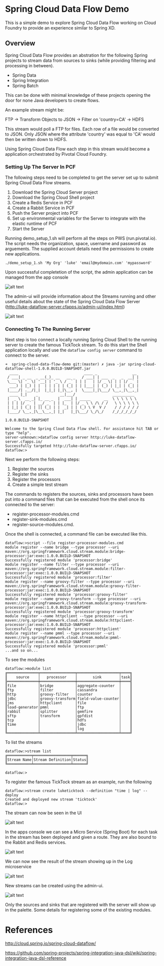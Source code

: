 # Spring Cloud Data Flow Demo

This is a simple demo to explore Spring Cloud Data Flow working on Cloud Foundry to provide an experience similar to Spring XD.

## Overview

Spring Cloud Data Flow provides an abstration for the following Spring projects to stream data from sources to sinks (while providing filtering and processing in between).

- Spring Data
- Spring Integration
- Spring Batch

This can be done with minimal knowledge of these projects opening the door for none Java developers to create flows.

An example stream might be:

FTP -> Transform Objects to JSON -> Filter on 'country=CA' -> HDFS

This stream would poll a FTP for files. Each row of a file would be converted to JSON. Only JSON where the attribute 'country' was equal to 'CA' would then be written down to HDFS.

Using Spring Cloud Data Flow each step in this stream would become a application orchestrated by Pivotal Cloud Foundry.

### Setting Up The Server In PCF

The following steps need to be completed to get the server set up to submit Spring Cloud Data Flow streams.

1. Download the Spring Cloud Server project
2. Download the Spring Cloud Shell project
3. Create a Redis Service in PCF
4. Create a Rabbit Service in PCF
5. Push the Server project into PCF
6. Set up environmental variables for the Server to integrate with the elastic runtime of PCF
7. Start the Server

Running demo_setup_1.sh will perform all the steps on PWS (run.pivotal.io). The script needs the organization, space, username and password as arguements. The supplied account details need the permissions to create new applications.

```shell
./demo_setup_1.sh 'My Org' 'luke' 'email@mydomain.com' 'mypassword'
```
Upon successful completetion of the script, the admin application can be managed from the app console

![alt text](images/app-console.png "PCF App Console")

The admin-ui will provide information about the Streams running and other useful details about the state of the Spring Cloud Data Flow Server (http://luke-dataflow-server.cfapps.io/admin-ui/index.html)

![alt text](images/pcf-admin-ui.png "PCF Admin UI")

### Connecting To The Running Server

Next step is too connect a locally running Spring Cloud Shell to the running server to create the famous TickTock stream. To do this start the Shell application locally and use the `dataflow config server` command to connect to the server.

```shell
➜  spring-cloud-data-flow-demo git:(master) ✗ java -jar spring-cloud-dataflow-shell-1.0.0.BUILD-SNAPSHOT.jar
  ____                              ____ _                __
 / ___| _ __  _ __(_)_ __   __ _   / ___| | ___  _   _  __| |
 \___ \| '_ \| '__| | '_ \ / _` | | |   | |/ _ \| | | |/ _` |
  ___) | |_) | |  | | | | | (_| | | |___| | (_) | |_| | (_| |
 |____/| .__/|_|  |_|_| |_|\__, |  \____|_|\___/ \__,_|\__,_|
  ____ |_|    _          __|___/                 __________
 |  _ \  __ _| |_ __ _  |  ___| | _____      __  \ \ \ \ \ \
 | | | |/ _` | __/ _` | | |_  | |/ _ \ \ /\ / /   \ \ \ \ \ \
 | |_| | (_| | || (_| | |  _| | | (_) \ V  V /    / / / / / /
 |____/ \__,_|\__\__,_| |_|   |_|\___/ \_/\_/    /_/_/_/_/_/

1.0.0.BUILD-SNAPSHOT

Welcome to the Spring Cloud Data Flow shell. For assistance hit TAB or type "help".
server-unknown:>dataflow config server http://luke-dataflow-server.cfapps.io/
Successfully targeted http://luke-dataflow-server.cfapps.io/
dataflow:>

```

Next we perform the following steps:

1. Register the sources
2. Register the sinks
3. Register the processors
3. Create a simple test stream

The commands to registers the sources, sinks and processors have been put into a command files that can be executed from the shell once its connected to the server:
- register-processor-modules.cmd
- register-sink-modules.cmd
- register-source-modules.cmd.

Once the shell is connected, a command file can be executed like this.

```shell
dataflow:>script --file register-processor-modules.cmd
module register --name bridge --type processor --uri maven://org.springframework.cloud.stream.module:bridge-processor:jar:exec:1.0.0.BUILD-SNAPSHOT
Successfully registered module 'processor:bridge'
module register --name filter --type processor --uri maven://org.springframework.cloud.stream.module:filter-processor:jar:exec:1.0.0.BUILD-SNAPSHOT
Successfully registered module 'processor:filter'
module register --name groovy-filter --type processor --uri maven://org.springframework.cloud.stream.module:groovy-filter-processor:jar:exec:1.0.0.BUILD-SNAPSHOT
Successfully registered module 'processor:groovy-filter'
module register --name groovy-transform --type processor --uri maven://org.springframework.cloud.stream.module:groovy-transform-processor:jar:exec:1.0.0.BUILD-SNAPSHOT
Successfully registered module 'processor:groovy-transform'
module register --name httpclient --type processor --uri maven://org.springframework.cloud.stream.module:httpclient-processor:jar:exec:1.0.0.BUILD-SNAPSHOT
Successfully registered module 'processor:httpclient'
module register --name pmml --type processor --uri maven://org.springframework.cloud.stream.module:pmml-processor:jar:exec:1.0.0.BUILD-SNAPSHOT
Successfully registered module 'processor:pmml'
...and so on...

```
To see the modules

```shell
dataflow:>module list
╔══════════════╤════════════════╤═══════════════════╤════╗
║    source    │   processor    │       sink        │task║
╠══════════════╪════════════════╪═══════════════════╪════╣
║file          │bridge          │aggregate-counter  │    ║
║ftp           │filter          │cassandra          │    ║
║http          │groovy-filter   │counter            │    ║
║jdbc          │groovy-transform│field-value-counter│    ║
║jms           │httpclient      │file               │    ║
║load-generator│pmml            │ftp                │    ║
║rabbit        │splitter        │gemfire            │    ║
║sftp          │transform       │gpfdist            │    ║
║tcp           │                │hdfs               │    ║
║time          │                │jdbc               │    ║
║              │                │log                │    ║
╚══════════════╧════════════════╧═══════════════════╧════╝

```

To list the streams

```shell
dataflow:>stream list
╔═══════════╤═════════════════╤══════╗
║Stream Name│Stream Definition│Status║
╚═══════════╧═════════════════╧══════╝

dataflow:>
```
To register the famous TickTock stream as an example, run the following

```shell
dataflow:>stream create luketicktock --definition "time | log" --deploy
Created and deployed new stream 'ticktock'
dataflow:>

```
The stream can now be seen in the UI

![alt text](images/pcf-admin-ui-stream.png "PCF Admin UI Stream")

In the apps console we can see a Micro Service (Spring Boot) for each task in the stream has been deployed and given a route. They are also bound to the Rabbit and Redis services.

![alt text](images/deployedstream.png "Microservices In PCF")

We can now see the result of the stream showing up in the Log microservice

![alt text](images/pcf-tail-logs.png "PCF Log Tail")

New streams can be created using the admin-ui.

![alt text](images/flo-ui.png "New Streams")

Only the sources and sinks that are registered with the server will show up in the palette. Some details for registering some of the existing modules.

# References

http://cloud.spring.io/spring-cloud-dataflow/

https://github.com/spring-projects/spring-integration-java-dsl/wiki/spring-integration-java-dsl-reference
